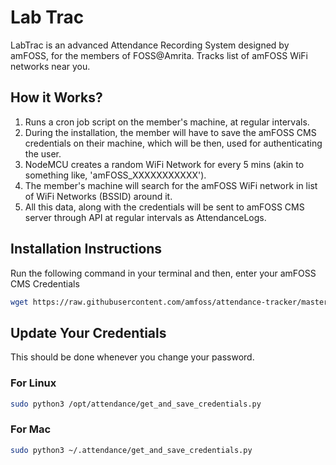 # Lab Trac

LabTrac is an advanced Attendance Recording System designed by amFOSS, for the members of FOSS@Amrita. Tracks list of amFOSS WiFi networks near you.

## How it Works?

1. Runs a cron job script on the member's machine, at regular intervals.
2. During the installation, the member will have to save the amFOSS CMS credentials on their machine, which will be then, used for authenticating the user.
3. NodeMCU creates a random WiFi Network for every 5 mins (akin to something like, 'amFOSS_XXXXXXXXXXX').
4. The member's machine will search for the amFOSS WiFi network in list of WiFi Networks (BSSID) around it.
5. All this data, along with the credentials will be sent to amFOSS CMS server through API at regular intervals as AttendanceLogs.

## Installation Instructions

Run the following command in your terminal and then, enter your amFOSS CMS Credentials

```bash
wget https://raw.githubusercontent.com/amfoss/attendance-tracker/master/install.sh -O install.sh ; bash -e install.sh
```

## Update Your Credentials
This should be done whenever you change your password.

### For Linux

```bash
sudo python3 /opt/attendance/get_and_save_credentials.py
```

### For Mac

```bash
sudo python3 ~/.attendance/get_and_save_credentials.py
```